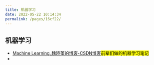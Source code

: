 ```yaml
---
title: 机器学习
date: 2022-05-22 10:14:34
permalink: /pages/16cf22/
---
```

##  机器学习



- [Machine Learning_魏晓蕾的博客-CSDN博客](https://blog.csdn.net/gongxifacai_believe/category_6834186.html)<mark>前辈们做的机器学习笔记</mark>
- 